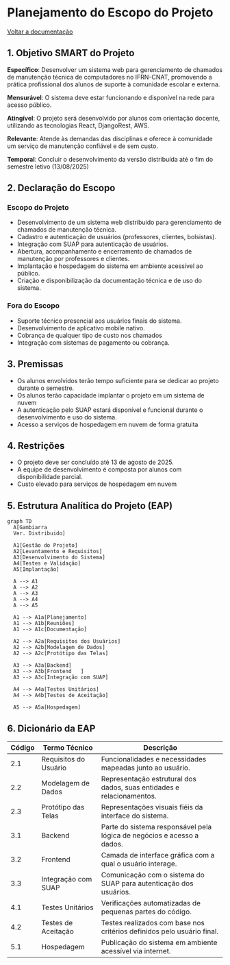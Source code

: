# Planejamento do Escopo do Projeto

[Voltar a documentação](../documentacao.md)

## 1. Objetivo SMART do Projeto

**Específico**: Desenvolver um sistema web para gerenciamento de chamados de manutenção técnica de computadores no IFRN-CNAT, promovendo a prática profissional dos alunos de suporte à comunidade escolar e externa.


**Mensurável**: O sistema deve estar funcionando e disponível na rede para acesso público.

**Atingível**: O projeto será desenvolvido por alunos com orientação docente, utilizando as tecnologias React, DjangoRest, AWS.

**Relevante**: Atende às demandas das disciplinas e oferece à comunidade um serviço de manutenção confiável e de sem custo.

**Temporal**: Concluir o desenvolvimento da versão distribuída até o fim do semestre letivo (13/08/2025)

## 2. Declaração do Escopo

### Escopo do Projeto

- Desenvolvimento de um sistema web distribuido para gerenciamento de chamados de manutenção técnica.
- Cadastro e autenticação de usuários (professores, clientes, bolsistas).
- Integração com SUAP para autenticação de usuários.
- Abertura, acompanhamento e encerramento de chamados de manutenção por professores e clientes.
- Implantação e hospedagem do sistema em ambiente acessível ao público.
- Criação e disponibilização da documentação técnica e de uso do sistema.


### Fora do Escopo

- Suporte técnico presencial aos usuários finais do sistema.
- Desenvolvimento de aplicativo mobile nativo.
- Cobrança de qualquer tipo de custo nos chamados
- Integração com sistemas de pagamento ou cobrança.


## 3. Premissas
- Os alunos envolvidos terão tempo suficiente para se dedicar ao projeto durante o semestre.
- Os alunos terão capacidade implantar o projeto em um sistema de nuvem
- A autenticação pelo SUAP estará disponível e funcional durante o desenvolvimento e uso do sistema.
- Acesso a serviços de hospedagem em nuvem de forma gratuita

## 4. Restrições 
- O projeto deve ser concluído até 13 de agosto de 2025.
- A equipe de desenvolvimento é composta por alunos com disponibilidade parcial.
- Custo elevado para serviços de hospedagem em nuvem

## 5. Estrutura Analítica do Projeto (EAP)

```mermaid
graph TD
  A[Gambiarra
  Ver. Distribuido]
  
  A1[Gestão do Projeto]
  A2[Levantamento e Requisitos]
  A3[Desenvolvimento do Sistema]
  A4[Testes e Validação]
  A5[Implantação]

  A --> A1
  A --> A2
  A --> A3
  A --> A4
  A --> A5

  A1 --> A1a[Planejamento]
  A1 --> A1b[Reuniões]
  A1 --> A1c[Documentação]

  A2 --> A2a[Requisitos dos Usuários]
  A2 --> A2b[Modelagem de Dados]
  A2 --> A2c[Protótipo das Telas]

  A3 --> A3a[Backend]
  A3 --> A3b[Frontend   ]
  A3 --> A3c[Integração com SUAP]

  A4 --> A4a[Testes Unitários]
  A4 --> A4b[Testes de Aceitação]

  A5 --> A5a[Hospedagem]
```



## 6. Dicionário da EAP

| Código | Termo Técnico | Descrição |
|--------|------|-----------|
| 2.1 | Requisitos do Usuário | Funcionalidades e necessidades mapeadas junto ao usuário. |
| 2.2 | Modelagem de Dados | Representação estrutural dos dados, suas entidades e relacionamentos. |
| 2.3 | Protótipo das Telas | Representações visuais fiéis da interface do sistema. |
| 3.1 | Backend | Parte do sistema responsável pela lógica de negócios e acesso a dados. |
| 3.2 | Frontend | Camada de interface gráfica com a qual o usuário interage. |
| 3.3 | Integração com SUAP | Comunicação com o sistema do SUAP para autenticação dos usuários. |
| 4.1 | Testes Unitários | Verificações automatizadas de pequenas partes do código. |
| 4.2 | Testes de Aceitação | Testes realizados com base nos critérios definidos pelo usuário final. |
| 5.1 | Hospedagem | Publicação do sistema em ambiente acessível via internet. |
